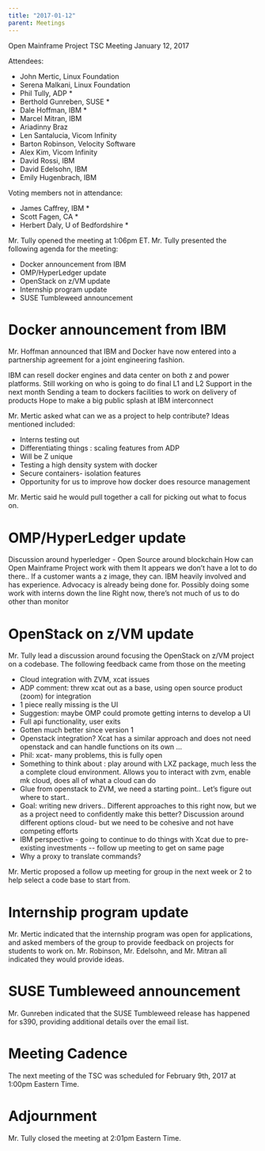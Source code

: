 ```yaml
---
title: "2017-01-12"
parent: Meetings
---
```

Open Mainframe Project
TSC Meeting
January 12, 2017

Attendees:

  * John Mertic, Linux Foundation
  * Serena Malkani, Linux Foundation
  * Phil Tully, ADP *
  * Berthold Gunreben, SUSE *
  * Dale Hoffman, IBM *
  * Marcel Mitran, IBM
  * Ariadinny Braz
  * Len Santalucia, Vicom Infinity
  * Barton Robinson, Velocity Software
  * Alex Kim, Vicom Infinity
  * David Rossi, IBM
  * David Edelsohn, IBM
  * Emily Hugenbrach, IBM

Voting members not in attendance:

  * James Caffrey, IBM *
  * Scott Fagen, CA *
  * Herbert Daly, U of Bedfordshire *

Mr. Tully opened the meeting at 1:06pm ET. Mr. Tully presented the following agenda for the meeting:

  * Docker announcement from IBM
  * OMP/HyperLedger update
  * OpenStack on z/VM update
  * Internship program update
  * SUSE Tumbleweed announcement

# Docker announcement from IBM

Mr. Hoffman announced that IBM and Docker have now entered into a partnership agreement for a joint engineering fashion.

IBM can resell docker engines and data center on both z and power platforms. Still working on who is going to do final L1 and L2 Support in the next month
Sending a team to dockers facilities to work on delivery of products
Hope to make a big public splash at IBM interconnect

Mr. Mertic asked what can we as a project to help contribute? Ideas mentioned included:

  * Interns testing out
  * Differentiating things : scaling features from ADP
  * Will be  Z unique
  * Testing a high density system with docker
  * Secure containers- isolation features
  * Opportunity for us to improve how docker does resource management

Mr. Mertic said he would pull together a call for picking out what to focus on.

# OMP/HyperLedger update

Discussion around hyperledger - Open Source around blockchain
How can Open Mainframe Project work with them
It appears we don’t have a lot to do there.. If a customer wants a z image, they can. IBM heavily involved and has experience. Advocacy is already being done for.
Possibly doing some work with interns down the line
Right now, there’s not much of us to do other than monitor

# OpenStack on z/VM update

Mr. Tully lead a discussion around focusing the OpenStack on z/VM project on a codebase. The following feedback came from those on the meeting

  * Cloud integration with ZVM, xcat issues
  * ADP comment: threw xcat out as a base, using open source product  (zoom)  for integration
  * 1 piece really missing is the UI
  * Suggestion: maybe OMP could promote getting interns to develop a UI
  * Full api functionality, user exits
  * Gotten much better since version 1
  * Openstack integration? Xcat has a similar approach and does not need openstack and can handle functions on its own …
  * Phil: xcat- many problems, this is fully open
  * Something to think about : play around with LXZ package, much less the a complete cloud environment. Allows you to interact with zvm, enable mk cloud, does all of what a cloud can do
  * Glue from openstack to ZVM, we need a starting point.. Let’s figure out where to start..
  * Goal: writing new drivers.. Different approaches to this right now, but we as a project need to confidently make this better? Discussion around different options cloud- but we need to be cohesive and not have competing efforts
  * IBM perspective - going to continue to do things with Xcat due to pre- existing investments -- follow up meeting to get on same page
  * Why a proxy to translate commands?

Mr. Mertic proposed a follow up meeting for group in the next week or 2 to help select a code base to start from.

# Internship program update

Mr. Mertic indicated that the internship program was open for applications, and asked members of the group to provide feedback on projects for students to work on. Mr. Robinson, Mr. Edelsohn, and Mr. Mitran all indicated they would provide ideas.

# SUSE Tumbleweed announcement

Mr. Gunreben indicated that the SUSE Tumbleweed release has happened for s390, providing additional details over the email list.

# Meeting Cadence

The next meeting of the TSC was scheduled for February 9th, 2017 at 1:00pm Eastern Time.

# Adjournment

Mr. Tully closed the meeting at 2:01pm Eastern Time.
